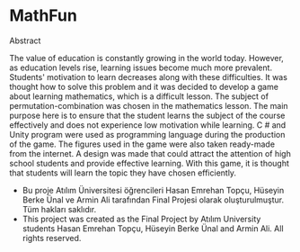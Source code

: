 # MathFun

Abstract

The value of education is constantly growing in the world today. However, as education levels rise, learning issues become much more prevalent. Students' motivation to learn decreases along with these difficulties. It was thought how to solve this problem and it was decided to develop a game about learning mathematics, which is a difficult lesson. The subject of permutation-combination was chosen in the mathematics lesson. The main purpose here is to ensure that the student learns the subject of the course effectively and does not experience low motivation while learning. C # and Unity program were used as programming language during the production of the game. The figures used in the game were also taken ready-made from the internet. A design was made that could attract the attention of high school students and provide effective learning. With this game, it is thought that students will learn the topic they have chosen efficiently.

- Bu proje Atılım Üniversitesi öğrencileri Hasan Emrehan Topçu, Hüseyin Berke Ünal ve Armin Ali tarafından Final Projesi olarak oluşturulmuştur. 
Tüm hakları saklıdır.
- This project was created as the Final Project by Atılım University students Hasan Emrehan Topçu, Hüseyin Berke Ünal and Armin Ali.
All rights reserved. 
